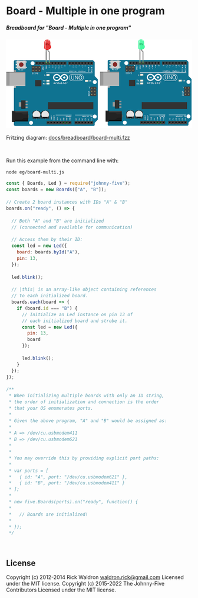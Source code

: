 <!--remove-start-->

# Board - Multiple in one program

<!--remove-end-->






##### Breadboard for "Board - Multiple in one program"



![docs/breadboard/board-multi.png](breadboard/board-multi.png)<br>

Fritzing diagram: [docs/breadboard/board-multi.fzz](breadboard/board-multi.fzz)

&nbsp;




Run this example from the command line with:
```bash
node eg/board-multi.js
```


```javascript
const { Boards, Led } = require("johnny-five");
const boards = new Boards(["A", "B"]);

// Create 2 board instances with IDs "A" & "B"
boards.on("ready", () => {

  // Both "A" and "B" are initialized
  // (connected and available for communication)

  // Access them by their ID:
  const led = new Led({
    board: boards.byId("A"),
    pin: 13,
  });

  led.blink();

  // |this| is an array-like object containing references
  // to each initialized board.
  boards.each(board => {
    if (board.id === "B") {
      // Initialize an Led instance on pin 13 of
      // each initialized board and strobe it.
      const led = new Led({
        pin: 13,
        board
      });

      led.blink();
    }
  });
});

/**
 * When initializing multiple boards with only an ID string,
 * the order of initialization and connection is the order
 * that your OS enumerates ports.
 *
 * Given the above program, "A" and "B" would be assigned as:
 *
 * A => /dev/cu.usbmodem411
 * B => /dev/cu.usbmodem621
 *
 *
 * You may override this by providing explicit port paths:
 *
 * var ports = [
 *   { id: "A", port: "/dev/cu.usbmodem621" },
 *   { id: "B", port: "/dev/cu.usbmodem411" }
 * ];
 *
 * new five.Boards(ports).on("ready", function() {
 *
 *   // Boards are initialized!
 *
 * });
 */

```








&nbsp;

<!--remove-start-->

## License
Copyright (c) 2012-2014 Rick Waldron <waldron.rick@gmail.com>
Licensed under the MIT license.
Copyright (c) 2015-2022 The Johnny-Five Contributors
Licensed under the MIT license.

<!--remove-end-->
